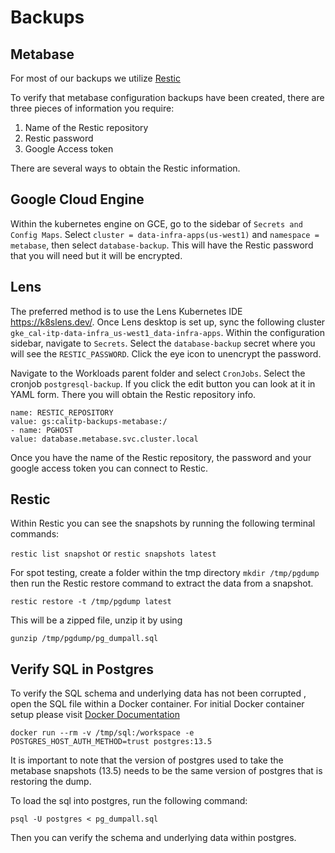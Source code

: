 # Backups

## Metabase

For most of our backups we utilize [Restic](https://restic.readthedocs.io/en/latest/010_introduction.html)

To verify that metabase configuration backups have been created, there are three pieces of information you require:

1. Name of the Restic repository
1. Restic password
1. Google Access token

There are several ways to obtain the Restic information.

## Google Cloud Engine

Within the kubernetes engine on GCE, go to the sidebar of `Secrets and Config Maps`. Select `cluster = data-infra-apps(us-west1)` and `namespace = metabase`, then select `database-backup`. This will have the Restic password that you will need but it will be encrypted.

## Lens

The preferred method is to use the Lens Kubernetes IDE https://k8slens.dev/. Once Lens desktop is set up, sync the following cluster `gke_cal-itp-data-infra_us-west1_data-infra-apps`. Within the configuration sidebar, navigate to `Secrets`. Select the `database-backup` secret where you will see the `RESTIC_PASSWORD`. Click the eye icon to unencrypt the password.

Navigate to the Workloads parent folder and select `CronJobs`. Select the cronjob `postgresql-backup`. If you click the edit button you can look at it in YAML form. There you will obtain the Restic repository info.

```shell
name: RESTIC_REPOSITORY
value: gs:calitp-backups-metabase:/
- name: PGHOST
value: database.metabase.svc.cluster.local
```

Once you have the name of the Restic repository, the password and your google access token you can connect to Restic.

## Restic

Within Restic you can see the snapshots by running the following terminal commands:

`restic list snapshot` or `restic snapshots latest`

For spot testing, create a folder within the tmp directory
`mkdir /tmp/pgdump` then run the Restic restore command to extract the data from a snapshot.

`restic restore -t /tmp/pgdump latest`

This will be a zipped file, unzip it by using

`gunzip /tmp/pgdump/pg_dumpall.sql`

## Verify SQL in Postgres

To verify the SQL schema and underlying data has not been corrupted , open the SQL file within a Docker container. For initial Docker container setup please visit [Docker Documentation](https://docs.docker.com/get-started/)

`docker run --rm -v /tmp/sql:/workspace -e POSTGRES_HOST_AUTH_METHOD=trust postgres:13.5`

It is important to note that the version of postgres used to take the metabase snapshots (13.5) needs to be the same version of postgres that is restoring the dump.

To load the sql into postgres, run the following command:

`psql -U postgres < pg_dumpall.sql`

Then you can verify the schema and underlying data within postgres.
